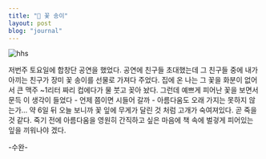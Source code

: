 ```yaml
---
title: "📝 꽃 송이"
layout: post
blog: "journal"
---
```


![hhs](/assets/hhs.jpeg)

저번주 토요일에 합창단 공연을 했었다. 
공연에 친구들 초대했는데 그 친구들 중에 내가 아끼는 친구가 장미 꽃 송이를 선물로 가져다 주었다. 집에 온 나는 그 꽃을 화분이 없어서 큰 맥주 ~1리터 짜리 컵에다가 물 붓고 꽂아 놨다. 
그런데 예쁘게 피어난 꽃을 보면서 문득 이 생각이 들었다 - 언제 쯤이면 시들어 갈까 - 아름다움도 오래 가지는 못하지 않는가… 약 6일 뒤 오늘 보니까 꽃 잎에 무게가 달린 것 처럼 고개가 숙여져있다. 
곧 죽을 것 같다. 죽기 전에 아름다움을 영원히 간직하고 싶은 마음에 책 속에 벌겋게 피어있는 잎을 끼워나야 겠다. 

-수완-

